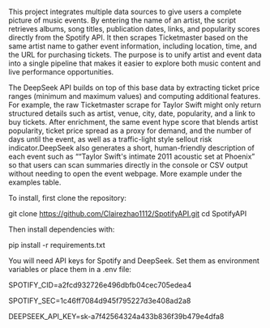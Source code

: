 This project integrates multiple data sources to give users a complete picture of music events. By entering the name of an artist, the script retrieves albums, song titles, publication dates, links, and popularity scores directly from the Spotify API. It then scrapes Ticketmaster based on the same artist name to gather event information, including location, time, and the URL for purchasing tickets. The purpose is to unify artist and event data into a single pipeline that makes it easier to explore both music content and live performance opportunities.

The DeepSeek API builds on top of this base data by extracting ticket price ranges (minimum and maximum values) and computing additional features. For example, the raw Ticketmaster scrape for Taylor Swift might only return structured details such as artist, venue, city, date, popularity, and a link to buy tickets. After enrichment, the same event hype score that blends artist popularity, ticket price spread as a proxy for demand, and the number of days until the event, as well as a traffic-light style sellout risk indicator.DeepSeek also generates a short, human-friendly description of each event such as ““Taylor Swift's intimate 2011 acoustic set at Phoenix” so that users can scan summaries directly in the console or CSV output without needing to open the event webpage. More example under the examples table. 

To install, first clone the repository:

git clone https://github.com/Clairezhao1112/SpotifyAPI.git
cd SpotifyAPI

Then install dependencies with:

pip install -r requirements.txt

You will need API keys for Spotify and DeepSeek. Set them as environment variables or place them in a .env file:

SPOTIFY_CID=a2fcd932726e496dbfb04cec705edea4

SPOTIFY_SEC=1c46ff7084d945f795227d3e408ad2a8

DEEPSEEK_API_KEY=sk-a7f42564324a433b836f39b479e4dfa8
